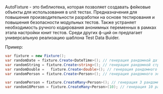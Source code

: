 AutoFixture - это библиотека, которая позволяет создавать фейковые объекты для использования в unit тестах. Предназначения для повышения производительности разработки на основе тестирования и повышения безопасности модульных тестов.
Также устраняет необходимость ручного кодирования анонимных переменных в рамках этапа настройки юнит тестов. 
Среди других ф-ций он предлагает универсальную реализацию шаблона Test Data Buider.

Пример:

```C#
var fixture = new Fixture();
var randomDate = fixture.Create<DateTime>(); // генерация рандомной даты
var randomString = fixture.Create<string>(); // генерация рандомной строки
var randomDouble =   fixture.Create<double>(); // генерация рандомного числа
var randomPerson = fixture.Create<Person>(); // генерация рандомного экземпляра типа Person

var randomPerson = fixture.CreateMany<Person>(); // генерация 3 рандомных экземпляров типа Person
var random10Person = fixture.CreateMany<Person>(10); // генерация 10 рандомных экземпляров типа Person
```
